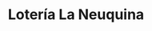---
title: "Lotería La Neuquina"
url: /cutral-co/loteria-la-neuquina-avenida-olascoaga/
shop: lotería
---